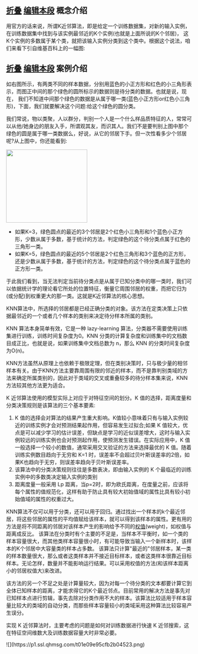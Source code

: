 <div class="main_content_text cl" id="main-content-text">     <h2> <a name="6952601-7175002-1"></a> <a class="conArrow" href="#" data-logid="h2-title">折叠</a>  <span class="opt js-edittext"> <a class="edit" href="/create/edit/?eid=6952601&amp;sid=7175002&amp;secid=1" data-log="edit-title"><i class="ico"></i>编辑本段</a></span>  <b class="title">概念介绍</b></h2> <div class="sonConBox ">  <div class="h2_content"> <p>用官方的话来说，所谓K近邻算法，即是给定一个训练数据集，对新的输入实例，在训练数据集中找到与该实例最邻近的K个实例(也就是上面所说的K个邻居)， 这K个实例的多数属于某个类，就把该输入实例分类到这个类中。根据这个说法，咱们来看下引自维基百科上的一幅图:</p> </div>   </div>    <h2> <a name="6952601-7175002-2"></a> <a class="conArrow" href="#" data-logid="h2-title">折叠</a>  <span class="opt js-edittext"> <a class="edit" href="/create/edit/?eid=6952601&amp;sid=7175002&amp;secid=2" data-log="edit-title"><i class="ico"></i>编辑本段</a></span>  <b class="title">案例介绍</b></h2> <div class="sonConBox ">  <div class="h2_content"> <p>如右图所示，有两类不同的样本数据，分别用蓝色的小正方形和红色的小三角形表示，而图正中间的那个绿色的圆所标示的数据则是待分类的数据。也就是说，现在， 我们不知道中间那个绿色的数据是从属于哪一类(蓝色小正方形or红色小三角形)，下面，我们就要解决这个问题:给这个绿色的圆分类。</p><p>我们常说，物以类聚，人以群分，判别一个人是一个什么样品质特征的人，常常可以从他/她身边的朋友入手，所谓观其友，而识其人。我们不是要判别上图中那个绿色的圆是属于哪一类数据么，好说，从它的邻居下手。但一次性看多少个邻居呢?从上图中，你还能看到:</p><p><a href="https://p1.ssl.qhmsg.com/t01e09e95cfb2b04523.png" class="show-img layoutright" data-type="gallery" data-index="1"><span class="show-img-hd" style="width:220px;height:198px;"><img id="img_13958888" data-img="mod_img" style="width: 220px; height: 198px; display: inline;" src="https://p1.ssl.qhmsg.com/dr/220__/t01e09e95cfb2b04523.png"></span><span class="show-img-bd"></span></a></p><ul><li>如果K=3，绿色圆点的最近的3个邻居是2个红色小三角形和1个蓝色小正方形，少数从属于多数，基于统计的方法，判定绿色的这个待分类点属于红色的三角形一类。</li><li>如果K=5，绿色圆点的最近的5个邻居是2个红色三角形和3个蓝色的正方形，还是少数从属于多数，基于统计的方法，判定绿色的这个待分类点属于蓝色的正方形一类。</li></ul><p>于此我们看到，当无法判定当前待分类点是从属于已知分类中的哪一类时，我们可以依据统计学的理论看它所处的位置特征，衡量它周围邻居的权重，而把它归为(或分配)到权重更大的那一类。这就是K近邻算法的核心思想。</p><p>KNN算法中，所选择的邻居都是已经正确分类的对象。该方法在定类决策上只依据最邻近的一个或者几个样本的类别来决定待分样本所属的类别。</p><p>KNN 算法本身简单有效，它是一种 lazy-learning 算法，分类器不需要使用训练集进行训练，训练时间复杂度为0。KNN 分类的计算复杂度和训练集中的文档数目成正比，也就是说，如果训练集中文档总数为 n，那么 KNN 的分类时间复杂度为O(n)。</p><p>KNN方法虽然从原理上也依赖于极限定理，但在类别决策时，只与极少量的相邻样本有关。由于KNN方法主要靠周围有限的邻近的样本，而不是靠判别类域的方法来确定所属类别的，因此对于类域的交叉或重叠较多的待分样本集来说，KNN方法较其他方法更为适合。</p><p>K 近邻算法使用的模型实际上对应于对特征空间的划分。K 值的选择，距离度量和分类决策规则是该算法的三个基本要素:</p><ol><li>K 值的选择会对算法的结果产生重大影响。K值较小意味着只有与输入实例较近的训练实例才会对预测结果起作用，但容易发生过拟合;如果 K 值较大，优点是可以减少学习的估计误差，但缺点是学习的近似误差增大，这时与输入实例较远的训练实例也会对预测起作用，使预测发生错误。在实际应用中，K 值一般选择一个较小的数值，通常采用交叉验证的方法来选择最优的 K 值。随着训练实例数目趋向于无穷和 K=1 时，误差率不会超过贝叶斯误差率的2倍，如果K也趋向于无穷，则误差率趋向于贝叶斯误差率。</li><li>该算法中的分类决策规则往往是多数表决，即由输入实例的 K 个最临近的训练实例中的多数类决定输入实例的类别</li><li>距离度量一般采用 Lp 距离，当p=2时，即为欧氏距离，在度量之前，应该将每个属性的值规范化，这样有助于防止具有较大初始值域的属性比具有较小初始值域的属性的权重过大。</li></ol><p>KNN算法不仅可以用于分类，还可以用于回归。通过找出一个样本的k个最近邻居，将这些邻居的属性的平均值赋给该样本，就可以得到该样本的属性。更有用的方法是将不同距离的邻居对该样本产生的影响给予不同的<a href="/doc/6758922-6973527.html" target="_blank">权值</a>(weight)，如权值与距离成反比。 该算法在分类时有个主要的不足是，当样本不平衡时，如一个类的样本容量很大，而其他类样本容量很小时，有可能导致当输入一个新样本时，该样本的K个邻居中大容量类的样本占多数。 该算法只计算"最近的"邻居样本，某一类的样本数量很大，那么或者这类样本并不接近目标样本，或者这类样本很靠近目标样本。无论怎样，数量并不能影响运行结果。可以采用权值的方法(和该样本距离小的邻居权值大)来改进。</p><p>该方法的另一个不足之处是计算量较大，因为对每一个待分类的文本都要计算它到全体已知样本的距离，才能求得它的K个最近邻点。目前常用的解决方法是事先对已知样本点进行剪辑，事先去除对分类作用不大的样本。该算法比较适用于样本容量比较大的类域的自动分类，而那些样本容量较小的类域采用这种算法比较容易产生误分。</p><p>实现 K 近邻算法时，主要考虑的问题是如何对训练数据进行快速 K 近邻搜索，这在特征空间维数大及训练数据容量大时非常必要。</p> </div>   </div>      </div>
![](https://p1.ssl.qhmsg.com/t01e09e95cfb2b04523.png)
